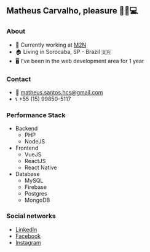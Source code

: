 ## Matheus Carvalho, pleasure 🖖🏻💻

### About
- 🔭 Currently working at <a target="_blank" href="http://www.m2n.com.br">M2N</a>
- 🏠 Living in Sorocaba, SP - Brazil 🇧🇷
- 🖥 I've been in the web development area for 1 year

### Contact
- 📩 matheus.santos.hcs@gmail.com
- 📞 +55 (15) 99850-5117

### Performance Stack
- Backend
  - PHP
  - NodeJS
- Frontend
  - VueJS
  - ReactJS
  - React Native
- Database
  - MySQL
  - Firebase
  - Postgres
  - MongoDB

### Social networks
- <a target="_blank" href="https://www.linkedin.com/in/matheus-carvalho-83a68016a/">LinkedIn</a>
- <a target="_blank" href="http://www.facebook.com/matheus.h.carvalho">Facebook</a>
- <a target="_blank" href="https://www.instagram.com/carvalhoo.js/">Instagram</a>
